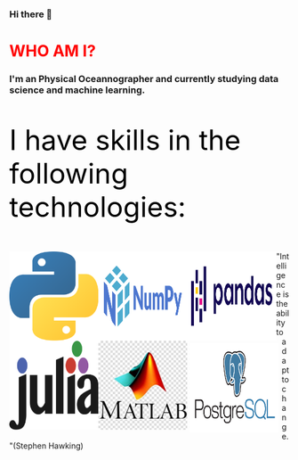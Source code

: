 ### Hi there 👋

<h1 style="color:red"> WHO AM I? </h1>

<h3> I'm an Physical Oceannographer and currently studying data science and machine learning. </h3>


<p style="color:black; font-size:50px">I have skills in the following technologies:</p>
<div>
<img align="left" src="_imgs/python.png" alt="" style="width:160px; height:160px"></img>
<img align="left" src="_imgs/numpy.png" alt="" style="width:160px; height:160px"></img>
<img align="left" src="_imgs/pandas.png" alt="" style="width:160px; height:160px"></img>
<img align="left" src="_imgs/julia.png" alt="" style="width:160px; height:160px"></img>
<img align="left" src="_imgs/matlab.jpg" alt="" style="width:160px; height:160px"></img>
<img align="left" src="_imgs/postgres.png" alt="" style="margin:5px 5px; width:160px; height:160px"></img>
</div>
<p>"Intelligence is the ability to adapt to change."(Stephen Hawking)</p>
